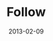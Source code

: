 ---
layout: message
category: message
series: "Follow the Leader"
title: "Follow"
date: 2013-02-09
audio-description: "Chuck talks about how following the leader can change your beliefs and actions."
audio: "http://www.crossroads.net/players/media/hq/followtheleader-01.mp3"
audio-title: "Follow"
audio-duration: "36&#58;28"
program-description: "Program"
program: "http://www.crossroads.net/players/media/hq/02_9-10_13Program_LO.pdf"
program-title: "Follow"
video-description: "Chuck talks about how following the leader can change your beliefs
and actions."
video-title: "Follow"
video: "https://s3.amazonaws.com/crossroadsvideomessages/followtheleader-01.mp4"
video-poster: "https://www.crossroads.net/uploadedfiles/followtheleader-01-Still.jpg"
---
